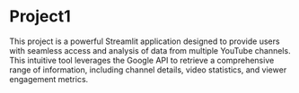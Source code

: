 # Project1
This project is a powerful Streamlit application designed to provide users with seamless access and analysis of data from multiple YouTube channels. This intuitive tool leverages the Google API to retrieve a comprehensive range of information, including channel details, video statistics, and viewer engagement metrics. 
